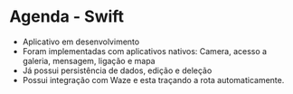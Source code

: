 # Agenda - Swift

* Aplicativo em desenvolvimento
* Foram implementadas com aplicativos nativos: Camera, acesso a galeria, mensagem, ligação e mapa
* Já possui persistência de dados, edição e deleção
* Possui integração com Waze e esta traçando a rota automaticamente.
